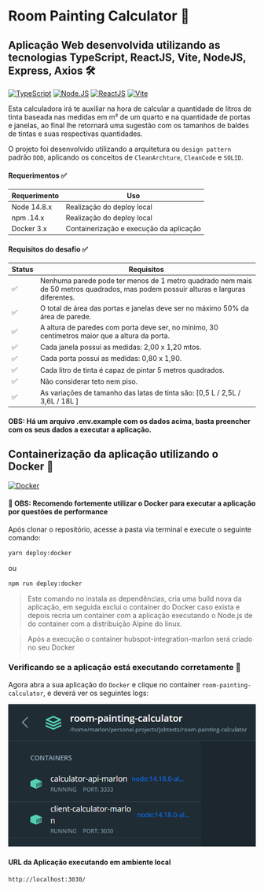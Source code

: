 # Room Painting Calculator 🌈

## Aplicação Web desenvolvida utilizando as tecnologias TypeScript, ReactJS, Vite, NodeJS, Express, Axios  🛠

[![TypeScript](https://img.shields.io/badge/-TypeScript-3178C6?logo=typescript&logoColor=white)](https://www.typescriptlang.org/) [![Node.JS](https://img.shields.io/badge/-Node.JS-339933?logo=node.js&logoColor=white)](https://nodejs.org/en/) [![ReactJS](https://img.shields.io/badge/-ReactJS-5cd8fb?logo=react&logoColor=white)](https://pt-br.reactjs.org/docs/getting-started.html) [![Vite](https://img.shields.io/badge/-Vite-8c72fe?logo=vite&logoColor=white)](https://vitejs.dev/guide/)

Esta calculadora irá te auxiliar na hora de calcular a quantidade de litros de tinta baseada nas medidas em m² de um quarto e na quantidade de portas e janelas, ao final lhe retornará uma sugestão com os tamanhos de baldes de tintas e suas respectivas quantidades.

O projeto foi desenvolvido utilizando a arquitetura ou `design pattern` padrão `DDD`, aplicando os conceitos de `CleanArchture`, `CleanCode` e `SOLID`.

#### Requerimentos ✅

| Requerimento  | Uso |
| ------------- | -------------- |
| Node 14.8.x     | Realização do deploy local |
| npm .14.x     | Realização do deploy local |
| Docker 3.x    | Containerização e execução da aplicação |

#### Requisitos do desafio ✅

| Status | Requisitos |
| ------------- | -------------- |
| ✅     | Nenhuma parede pode ter menos de 1 metro quadrado nem mais de 50 metros quadrados, mas podem possuir alturas e larguras diferentes. |
| ✅    | O total de área das portas e janelas deve ser no máximo 50% da área de parede. |
| ✅    | A altura de paredes com porta deve ser, no mínimo, 30 centímetros maior que a altura da porta. |
| ✅ | Cada janela possui as medidas: 2,00 x 1,20 mtos. |
| ✅ | Cada porta possui as medidas: 0,80 x 1,90. |
| ✅ | Cada litro de tinta é capaz de pintar 5 metros quadrados. |
| ✅ | Não considerar teto nem piso. |
| ✅ | As variações de tamanho das latas de tinta são:  [0,5 L / 2,5L / 3,6L / 18L ] |

#### OBS: Há um arquivo .env.example com os dados acima, basta preencher com os seus dados a executar a aplicação.

## Containerização da aplicação utilizando o Docker 🐳
[![Docker](https://img.shields.io/badge/-Docker-2496ed?logo=docker&logoColor=white)](https://docs.docker.com/)

#### 🔴 OBS: Recomendo fortemente utilizar o Docker para executar a aplicação por questões de performance

Após clonar o repositório, acesse a pasta via terminal e execute o seguinte comando:

```bash
yarn deploy:docker
```
ou
```bash
npm run deploy:docker
```
> Este comando no instala as dependências, cria uma build nova da aplicação, em seguida exclui o container do Docker caso exista e depois recria um container com a aplicação executando o Node.js de do container com a distribuição Alpine do linux.


> Após a execução o container hubspot-integration-marlon será criado no seu Docker

### Verificando se a aplicação está executando corretamente 🐳

Agora abra a sua aplicação do `Docker` e clique no container `room-painting-calculator`, e deverá ver os seguintes logs:

![Node container Logs](.gitlab/media/app-docker-deployed.png)

#### URL da Aplicação executando em ambiente local
```bash
http://localhost:3030/
```
